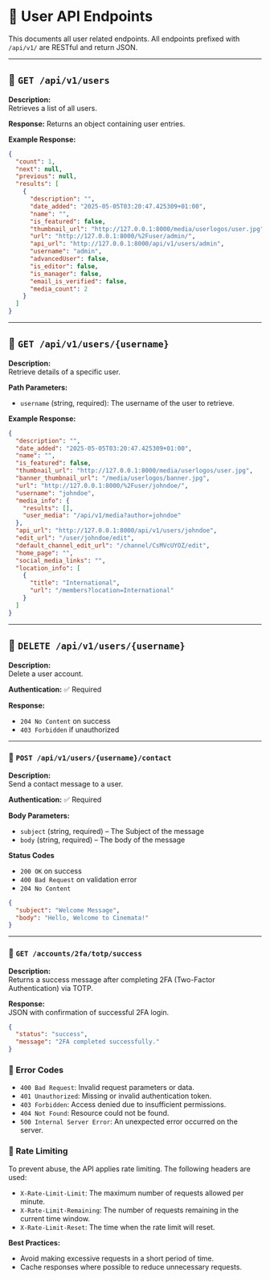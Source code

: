 # 📘 User API Endpoints

This documents all user related endpoints. All endpoints prefixed with `/api/v1/` are RESTful and return JSON.

---

## 🔹 `GET /api/v1/users`

**Description:**  
Retrieves a list of all users.

**Response:**  Returns an object containing user entries.

**Example Response:**
```json
{
  "count": 1,
  "next": null,
  "previous": null,
  "results": [
    {
      "description": "",
      "date_added": "2025-05-05T03:20:47.425309+01:00",
      "name": "",
      "is_featured": false,
      "thumbnail_url": "http://127.0.0.1:8000/media/userlogos/user.jpg",
      "url": "http://127.0.0.1:8000/%2Fuser/admin/",
      "api_url": "http://127.0.0.1:8000/api/v1/users/admin",
      "username": "admin",
      "advancedUser": false,
      "is_editor": false,
      "is_manager": false,
      "email_is_verified": false,
      "media_count": 2
    }
  ]
}

```




---

## 🔹 `GET /api/v1/users/{username}`

**Description:**  
Retrieve details of a specific user.

**Path Parameters:**

- `username` (string, required): The username of the user to retrieve.


**Example Response:**
```json
{
  "description": "",
  "date_added": "2025-05-05T03:20:47.425309+01:00",
  "name": "",
  "is_featured": false,
  "thumbnail_url": "http://127.0.0.1:8000/media/userlogos/user.jpg",
  "banner_thumbnail_url": "/media/userlogos/banner.jpg",
  "url": "http://127.0.0.1:8000/%2Fuser/johndoe/",
  "username": "johndoe",
  "media_info": {
    "results": [],
    "user_media": "/api/v1/media?author=johndoe"
  },
  "api_url": "http://127.0.0.1:8000/api/v1/users/johndoe",
  "edit_url": "/user/johndoe/edit",
  "default_channel_edit_url": "/channel/CsMVcUYOZ/edit",
  "home_page": "",
  "social_media_links": "",
  "location_info": [
    {
      "title": "International",
      "url": "/members?location=International"
    }
  ]
}

```


---

## 🔹 `DELETE /api/v1/users/{username}`

**Description:**  
Delete a user account.

**Authentication:** ✅ Required

**Response:**  
- `204 No Content` on success  
- `403 Forbidden` if unauthorized

---

### 🔹 `POST /api/v1/users/{username}/contact`

**Description:**  
Send a contact message to a user.

**Authentication:** ✅ Required

**Body Parameters:**

- `subject` (string, required) – The Subject of the message
- `body` (string, required) – The body of the message

**Status Codes**  
- `200 OK` on success  
- `400 Bad Request` on validation error
- `204 No Content` 


```json
{
  "subject": "Welcome Message",
  "body": "Hello, Welcome to Cinemata!"
}

```

---

### 🔹 `GET /accounts/2fa/totp/success`

**Description:**  
Returns a success message after completing 2FA (Two-Factor Authentication) via TOTP.

**Response:**  
JSON with confirmation of successful 2FA login.

```json
{
  "status": "success",
  "message": "2FA completed successfully."
}
```


### 🔹 Error Codes

- `400 Bad Request`: Invalid request parameters or data.
- `401 Unauthorized`: Missing or invalid authentication token.
- `403 Forbidden`: Access denied due to insufficient permissions.
- `404 Not Found`: Resource could not be found.
- `500 Internal Server Error`: An unexpected error occurred on the server.



### 🔹 Rate Limiting

To prevent abuse, the API applies rate limiting. The following headers are used:

- `X-Rate-Limit-Limit`: The maximum number of requests allowed per minute.
- `X-Rate-Limit-Remaining`: The number of requests remaining in the current time window.
- `X-Rate-Limit-Reset`: The time when the rate limit will reset.

**Best Practices:**
- Avoid making excessive requests in a short period of time.
- Cache responses where possible to reduce unnecessary requests.



